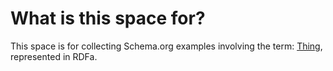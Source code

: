 # What is this space for?
This space is for collecting Schema.org examples involving the term: [Thing](http://schema.org/Thing), represented in RDFa.